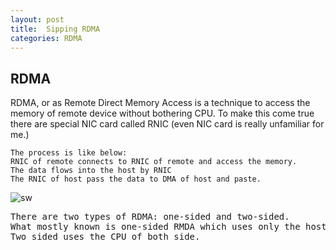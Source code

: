 ```yaml
---
layout: post
title:  Sipping RDMA
categories: RDMA
---
```

## RDMA
RDMA, or as Remote Direct Memory Access is a technique to access the memory of remote device without bothering CPU. 
To make this come true there are special NIC card called RNIC (even NIC card is really unfamiliar for me.) 

```
The process is like below: 
RNIC of remote connects to RNIC of remote and access the memory.
The data flows into the host by RNIC
The RNIC of host pass the data to DMA of host and paste.  
```

![sw](/assets/img/RMDA.PNG)

<pre>
There are two types of RDMA: one-sided and two-sided.
What mostly known is one-sided RMDA which uses only the host CPU but not the remote CPU.
Two sided uses the CPU of both side.
</pre>
